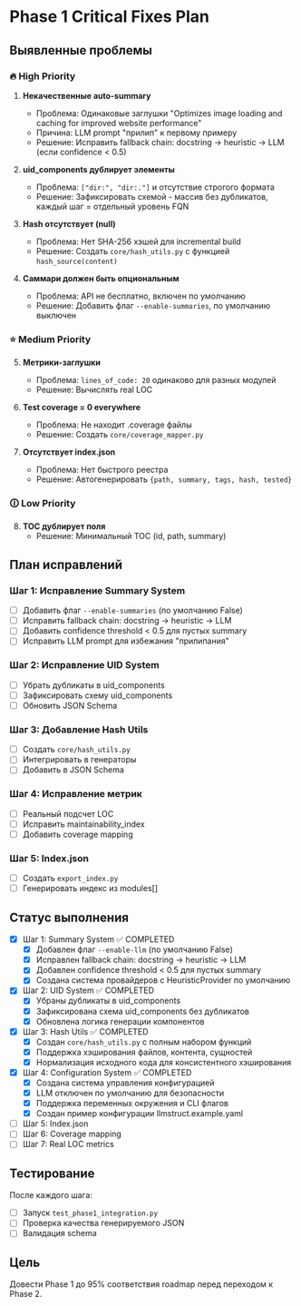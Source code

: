 # Phase 1 Critical Fixes Plan

## Выявленные проблемы

### 🔥 High Priority

1. **Некачественные auto-summary**
   - Проблема: Одинаковые заглушки "Optimizes image loading and caching for improved website performance"
   - Причина: LLM prompt "прилип" к первому примеру
   - Решение: Исправить fallback chain: docstring → heuristic → LLM (если confidence < 0.5)

2. **uid_components дублирует элементы**
   - Проблема: `["dir:", "dir:."]` и отсутствие строгого формата
   - Решение: Зафиксировать схемой - массив без дубликатов, каждый шаг = отдельный уровень FQN

3. **Hash отсутствует (null)**
   - Проблема: Нет SHA-256 хэшей для incremental build
   - Решение: Создать `core/hash_utils.py` с функцией `hash_source(content)`

4. **Саммари должен быть опциональным**
   - Проблема: API не бесплатно, включен по умолчанию
   - Решение: Добавить флаг `--enable-summaries`, по умолчанию выключен

### ⭐ Medium Priority

5. **Метрики-заглушки**
   - Проблема: `lines_of_code: 20` одинаково для разных модулей
   - Решение: Вычислять real LOC

6. **Test coverage = 0 everywhere**
   - Проблема: Не находит .coverage файлы
   - Решение: Создать `core/coverage_mapper.py`

7. **Отсутствует index.json**
   - Проблема: Нет быстрого реестра
   - Решение: Автогенерировать `{path, summary, tags, hash, tested}`

### 🛈 Low Priority

8. **TOC дублирует поля**
   - Решение: Минимальный TOC (id, path, summary)

## План исправлений

### Шаг 1: Исправление Summary System
- [ ] Добавить флаг `--enable-summaries` (по умолчанию False)
- [ ] Исправить fallback chain: docstring → heuristic → LLM
- [ ] Добавить confidence threshold < 0.5 для пустых summary
- [ ] Исправить LLM prompt для избежания "прилипания"

### Шаг 2: Исправление UID System
- [ ] Убрать дубликаты в uid_components
- [ ] Зафиксировать схему uid_components
- [ ] Обновить JSON Schema

### Шаг 3: Добавление Hash Utils
- [ ] Создать `core/hash_utils.py`
- [ ] Интегрировать в генераторы
- [ ] Добавить в JSON Schema

### Шаг 4: Исправление метрик
- [ ] Реальный подсчет LOC
- [ ] Исправить maintainability_index
- [ ] Добавить coverage mapping

### Шаг 5: Index.json
- [ ] Создать `export_index.py`
- [ ] Генерировать индекс из modules[]

## Статус выполнения

- [x] Шаг 1: Summary System ✅ COMPLETED
  - [x] Добавлен флаг `--enable-llm` (по умолчанию False)
  - [x] Исправлен fallback chain: docstring → heuristic → LLM
  - [x] Добавлен confidence threshold < 0.5 для пустых summary
  - [x] Создана система провайдеров с HeuristicProvider по умолчанию
- [x] Шаг 2: UID System ✅ COMPLETED
  - [x] Убраны дубликаты в uid_components
  - [x] Зафиксирована схема uid_components без дубликатов
  - [x] Обновлена логика генерации компонентов
- [x] Шаг 3: Hash Utils ✅ COMPLETED
  - [x] Создан `core/hash_utils.py` с полным набором функций
  - [x] Поддержка хэширования файлов, контента, сущностей
  - [x] Нормализация исходного кода для консистентного хэширования
- [x] Шаг 4: Configuration System ✅ COMPLETED  
  - [x] Создана система управления конфигурацией
  - [x] LLM отключен по умолчанию для безопасности
  - [x] Поддержка переменных окружения и CLI флагов
  - [x] Создан пример конфигурации llmstruct.example.yaml
- [ ] Шаг 5: Index.json
- [ ] Шаг 6: Coverage mapping  
- [ ] Шаг 7: Real LOC metrics

## Тестирование

После каждого шага:
- [ ] Запуск `test_phase1_integration.py`
- [ ] Проверка качества генерируемого JSON
- [ ] Валидация schema

## Цель

Довести Phase 1 до 95% соответствия roadmap перед переходом к Phase 2. 